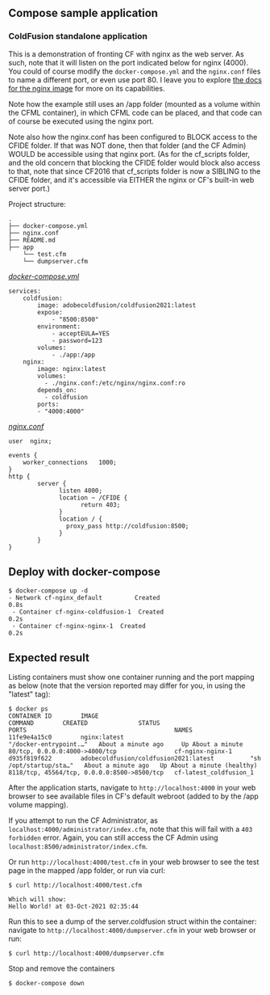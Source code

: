 ## Compose sample application
### ColdFusion standalone application

This is a demonstration of fronting CF with nginx as the web server. As such, note that it will listen on the port indicated below for nginx (4000). You could of course modify the `docker-compose.yml` and the `nginx.conf` files to name a different port, or even use port 80. I leave you to explore [the docs for the nginx image](https://hub.docker.com/_/nginx) for more on its capabilities.

Note how the example still uses an /app folder (mounted as a volume within the CFML container), in which CFML code can be placed, and that code can of course be executed using the nginx port. 

Note also how the nginx.conf has been configured to BLOCK access to the CFIDE folder. If that was NOT done, then that folder (and the CF Admin) WOULD be accessible using that nginx port. (As for the cf_scripts folder, and the old concern that blocking the CFIDE folder would block also access to that, note that since CF2016 that cf_scripts folder is now a SIBLING to the CFIDE folder, and it's accessible via EITHER the nginx or CF's built-in web server port.)

Project structure:
```
.
├── docker-compose.yml
├── nginx.conf
├── README.md
├── app
    └── test.cfm
    └── dumpserver.cfm

```

[_docker-compose.yml_](docker-compose.yml)
```
services:
    coldfusion: 
        image: adobecoldfusion/coldfusion2021:latest
        expose:
            - "8500:8500"
        environment:
            - acceptEULA=YES
            - password=123
        volumes:
            - ./app:/app
    nginx:
        image: nginx:latest
        volumes:
          - ./nginx.conf:/etc/nginx/nginx.conf:ro
        depends_on:
          - coldfusion
        ports:
        - "4000:4000"
```

[_nginx.conf_](nginx.conf)
```
user  nginx;

events {
    worker_connections   1000;
}
http {
        server {
              listen 4000;
              location ~ /CFIDE {
                    return 403;
              }
              location / {
                proxy_pass http://coldfusion:8500;
              }
        }
}
```

## Deploy with docker-compose

```
$ docker-compose up -d
- Network cf-nginx_default         Created                                                                       0.8s
 - Container cf-nginx-coldfusion-1  Created                                                                       0.2s
 - Container cf-nginx-nginx-1  Created                                                                       0.2s
```

## Expected result

Listing containers must show one container running and the port mapping as below (note that the version reported may differ for you, in using the "latest" tag):
```
$ docker ps
CONTAINER ID        IMAGE                                                    COMMAND        CREATED              STATUS                        PORTS                                         NAMES
11fe9e4a15c0        nginx:latest                                   "/docker-entrypoint.…"   About a minute ago     Up About a minute             80/tcp, 0.0.0.0:4000->4000/tcp                cf-nginx-nginx-1
d935f819f622        adobecoldfusion/coldfusion2021:latest          "sh /opt/startup/sta…"   About a minute ago   Up About a minute (healthy)      8118/tcp, 45564/tcp, 0.0.0.0:8500->8500/tcp   cf-latest_coldfusion_1

```

After the application starts, navigate to `http://localhost:4000` in your web browser to see available files in CF's default webroot (added to by the /app volume mapping).

If you attempt to run the CF Administrator, as `localhost:4000/administrator/index.cfm`, note that this will fail with a `403 forbidden` error. Again, you can still access the CF Admin using `localhost:8500/administrator/index.cfm`.

Or run `http://localhost:4000/test.cfm` in your web browser to see the test page in the mapped /app folder, or run via curl:
```
$ curl http://localhost:4000/test.cfm

Which will show:
Hello World! at 03-Oct-2021 02:35:44
```
Run this to see a dump of the server.coldfusion struct within the container: navigate to `http://localhost:4000/dumpserver.cfm` in your web browser or run:
```
$ curl http://localhost:4000/dumpserver.cfm
```

Stop and remove the containers
```
$ docker-compose down
```